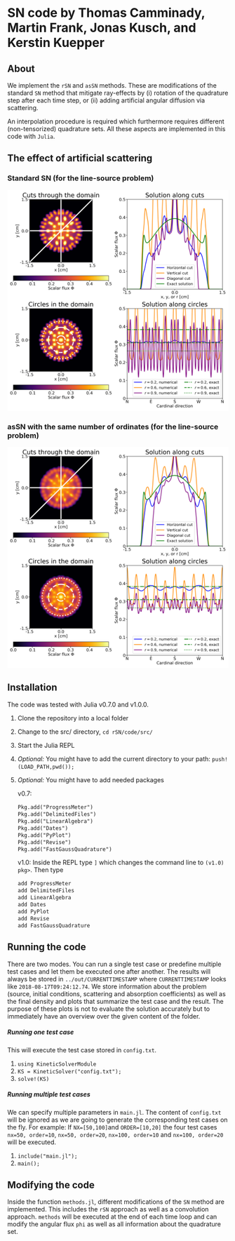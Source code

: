 # SN code by Thomas Camminady, Martin Frank, Jonas Kusch, and Kerstin Kuepper #



## About

We implement the `rSN` and `asSN` methods. These are modifications of the standard `SN` method that mitigate ray-effects by (i) rotation of the quadrature step after each time step, or (ii) adding artificial angular diffusion via scattering.

An interpolation procedure is required which furthermore requires different (non-tensorized) quadrature sets. All these aspects are implemented in this code with `Julia`. 

## The effect of artificial scattering
### Standard SN (for the line-source problem)
![Ray-effects in SN]( 	s4_expl.png )

### asSN with the same number of ordinates (for the line-source problem)
![Ray-effects mitigated by asSN]( 	ass4_expl.png )


## Installation

The code was tested with Julia v0.7.0 and v1.0.0.

1. Clone the repository into a local folder

2. Change to the src/ directory, `cd rSN/code/src/`

3. Start the Julia REPL

4. *Optional:* You might have to add the current directory to your path:  `push!(LOAD_PATH,pwd());`

5. *Optional:* You might have to add needed packages

   v0.7:

   ```
   Pkg.add("ProgressMeter")
   Pkg.add("DelimitedFiles")
   Pkg.add("LinearAlgebra")
   Pkg.add("Dates")
   Pkg.add("PyPlot")
   Pkg.add("Revise")
   Pkg.add("FastGaussQuadrature")
   ```

   v1.0: Inside the REPL type `]` which changes the command line to `(v1.0) pkg>`. Then type

   ```
   add ProgressMeter
   add DelimitedFiles
   add LinearAlgebra
   add Dates
   add PyPlot
   add Revise
   add FastGaussQuadrature
   ```




## Running the code

There are two modes. You can run a single test case or predefine multiple test cases and let them be executed one after another. The results will always be stored in `../out/CURRENTTIMESTAMP` where `CURRENTTIMESTAMP` looks like `2018-08-17T09:24:12.74`. We store information about the problem (source, initial conditions, scattering and absorption coefficients) as well as the final density and plots that summarize the test case and the result. The purpose of these plots is not to evaluate the solution accurately but to immediately have an overview over the given content of the folder.

##### Running one test case

This will execute the test case stored in `config.txt`.

1. `using KineticSolverModule`
2. `KS = KineticSolver("config.txt");`
3. `solve!(KS)`

##### Running multiple test cases

We can specify multiple parameters in `main.jl`. The content of `config.txt` will be ignored as we are going to generate the corresponding test cases on the fly. For example: If `NX=[50,100]`and `ORDER=[10,20]` the four test cases `nx=50, order=10`, `nx=50, order=20`, `nx=100, order=10` and `nx=100, order=20` will be executed.

1. `include("main.jl");`
2. `main();`



## Modifying the code 

Inside the function `methods.jl`, different modifications of the `SN` method are implemented. This includes the `rSN` approach as well as a convolution approach. `methods` will be executed at the end of each time loop and can modify the angular flux `phi` as well as all information about the quadrature set.


